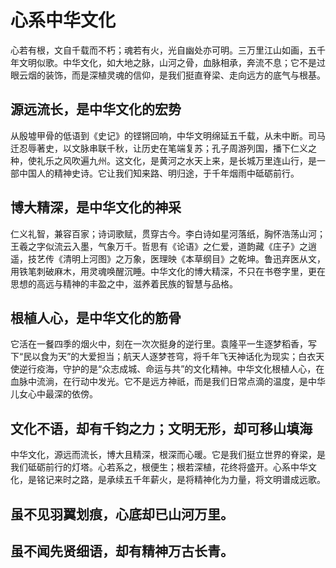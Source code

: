 # 心系中华文化

心若有根，文自千载而不朽；魂若有火，光自幽处亦可明。三万里江山如画，五千年文明似歌。中华文化，如大地之脉，山河之骨，血脉相承，奔流不息；它不是过眼云烟的装饰，而是深植灵魂的信仰，是我们挺直脊梁、走向远方的底气与根基。

## 源远流长，是中华文化的宏势

从殷墟甲骨的低语到《史记》的铿锵回响，中华文明绵延五千载，从未中断。司马迁忍辱著史，以文脉串联千秋，让历史在笔端复苏；孔子周游列国，播下仁义之种，使礼乐之风吹遍九州。这文化，是黄河之水天上来，是长城万里连山行，是一部中国人的精神史诗。它让我们知来路、明归途，于千年烟雨中砥砺前行。

## 博大精深，是中华文化的神采

仁义礼智，兼容百家；诗词歌赋，贯穿古今。李白诗如星河落纸，胸怀浩荡山河；王羲之字似流云入墨，气象万千。哲思有《论语》之仁爱，道韵藏《庄子》之逍遥，技艺传《清明上河图》之万象，医理映《本草纲目》之乾坤。鲁迅弃医从文，用铁笔刺破麻木，用灵魂唤醒沉睡。中华文化的博大精深，不只在书卷字里，更在思想的高远与精神的丰盈之中，滋养着民族的智慧与品格。

## 根植人心，是中华文化的筋骨

它活在一餐四季的烟火中，刻在一次次挺身的逆行里。袁隆平一生逐梦稻香，写下“民以食为天”的大爱担当；航天人逐梦苍穹，将千年飞天神话化为现实；白衣天使逆行疫海，守护的是“众志成城、命运与共”的文化精神。中华文化根植人心，在血脉中流淌，在行动中发光。它不是远方神祇，而是我们日常点滴的温度，是中华儿女心中最深的依傍。

## 文化不语，却有千钧之力；文明无形，却可移山填海

中华文化，源远而流长，博大且精深，根深而心暖。它是我们挺立世界的脊梁，是我们砥砺前行的灯塔。心若系之，根便生；根若深植，花终将盛开。心系中华文化，是铭记来时之路，是承续五千年薪火，是将精神化为力量，将文明谱成远歌。

## 虽不见羽翼划痕，心底却已山河万里。

## 虽不闻先贤细语，却有精神万古长青。